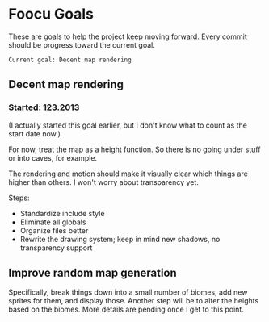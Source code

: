 # Foocu Goals

These are goals to help the project keep moving forward.
Every commit should be progress toward the current goal.

    Current goal: Decent map rendering

## Decent map rendering

### Started: 123.2013

(I actually started this goal earlier, but I don't know what to count as
the start date now.)

For now, treat the map as a height function. So there is no going under stuff
or into caves, for example.

The rendering and motion should make it visually clear which things are higher
than others. I won't worry about transparency yet.

Steps:

* Standardize include style
* Eliminate all globals
* Organize files better
* Rewrite the drawing system; keep in mind new shadows, no transparency support


## Improve random map generation

Specifically, break things down into a small number of biomes, add new sprites
for them, and display those. Another step will be to alter the heights based on
the biomes. More details are pending once I get to this point.

